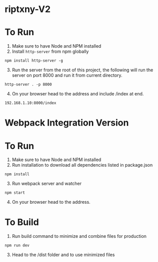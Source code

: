 # riptxny-V2

# To Run
1. Make sure to have Node and NPM installed
2. Install `http-server` from npm globally 
```
npm install http-server -g
```
3. Run the server from the root of this project, the following will run the server on port 8000 and run it from current directory.
```
http-server . -p 8000
```
4. On your browser head to the address and include /index at end.
```
192.168.1.10:8000/index
```

# Webpack Integration Version
# To Run
1. Make sure to have Node and NPM installed
2. Run installation to download all dependencies listed in package.json
```
npm install
```
3. Run webpack server and watcher
```
npm start
```
4. On your browser head to the address.


# To Build
1. Run build command to minimize and combine files for production
```
npm run dev
```
3. Head to the /dist folder and to use minimized files

